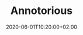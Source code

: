 ---
title: "Annotorious"
date: 2020-06-01T10:20:00+02:00
draft: false
layout: "section-page"
subsection: "getting-started"
weight: 1
---